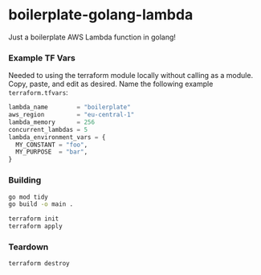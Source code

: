 # boilerplate-golang-lambda
Just a boilerplate AWS Lambda function in golang!

### Example TF Vars
Needed to using the terraform module locally without calling as a module. Copy, paste, and edit as desired.
Name the following example `terraform.tfvars`:
```terraform 
lambda_name        = "boilerplate"
aws_region         = "eu-central-1"
lambda_memory      = 256
concurrent_lambdas = 5
lambda_environment_vars = {
  MY_CONSTANT = "foo",
  MY_PURPOSE  = "bar",
}
```

### Building
```bash
go mod tidy
go build -o main .

terraform init
terraform apply
```

### Teardown
```bash
terraform destroy
```
